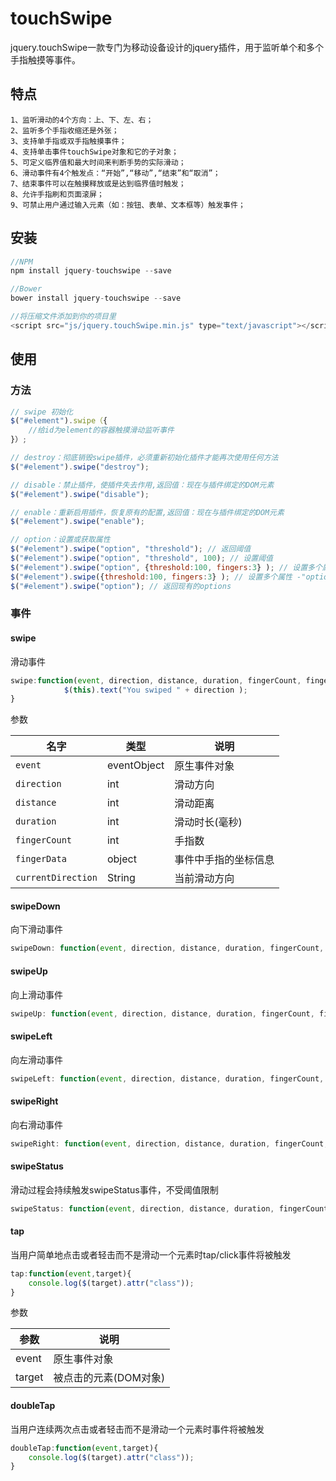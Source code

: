 # touchSwipe

jquery.touchSwipe一款专门为移动设备设计的jquery插件，用于监听单个和多个手指触摸等事件。

## 特点

```
1、监听滑动的4个方向：上、下、左、右；
2、监听多个手指收缩还是外张；
3、支持单手指或双手指触摸事件；
4、支持单击事件touchSwipe对象和它的子对象；
5、可定义临界值和最大时间来判断手势的实际滑动；
6、滑动事件有4个触发点：“开始”,“移动”,“结束”和“取消”；
7、结束事件可以在触摸释放或是达到临界值时触发；
8、允许手指刷和页面滚屏；
9、可禁止用户通过输入元素（如：按钮、表单、文本框等）触发事件；
```

## 安装

```javascript
//NPM
npm install jquery-touchswipe --save

//Bower
bower install jquery-touchswipe --save

//将压缩文件添加到你的项目里
<script src="js/jquery.touchSwipe.min.js" type="text/javascript"></script>
```

## 使用

### 方法

```javascript
// swipe 初始化
$("#element").swipe（{
	//给id为element的容器触摸滑动监听事件
}）;

// destroy：彻底销毁swipe插件，必须重新初始化插件才能再次使用任何方法
$("#element").swipe("destroy");

// disable：禁止插件，使插件失去作用,返回值：现在与插件绑定的DOM元素
$("#element").swipe("disable");

// enable：重新启用插件，恢复原有的配置,返回值：现在与插件绑定的DOM元素
$("#element").swipe("enable");

// option：设置或获取属性
$("#element").swipe("option", "threshold"); // 返回阈值
$("#element").swipe("option", "threshold", 100); // 设置阈值
$("#element").swipe("option", {threshold:100, fingers:3} ); // 设置多个属性
$("#element").swipe({threshold:100, fingers:3} ); // 设置多个属性 -"option"方法可省略
$("#element").swipe("option"); // 返回现有的options
```

### 事件

#### swipe

滑动事件

```javascript
swipe:function(event, direction, distance, duration, fingerCount, fingerData) {
            $(this).text("You swiped " + direction ); 
}
```

参数

| 名字               | 类型        | 说明                 |
| ------------------ | ----------- | -------------------- |
| `event`            | eventObject | 原生事件对象         |
| `direction`        | int         | 滑动方向             |
| `distance`         | int         | 滑动距离             |
| `duration`         | int         | 滑动时长(毫秒)       |
| `fingerCount`      | int         | 手指数               |
| `fingerData`       | object      | 事件中手指的坐标信息 |
| `currentDirection` | String      | 当前滑动方向         |

#### swipeDown

向下滑动事件

```javascript
swipeDown: function(event, direction, distance, duration, fingerCount, fingerData) {}
```

#### swipeUp

向上滑动事件

```javascript
swipeUp: function(event, direction, distance, duration, fingerCount, fingerData){}
```

#### swipeLeft

向左滑动事件

```javascript
swipeLeft: function(event, direction, distance, duration, fingerCount, fingerData){}
```

#### swipeRight

向右滑动事件

```javascript
swipeRight: function(event, direction, distance, duration, fingerCount, fingerData){}
```

#### swipeStatus

滑动过程会持续触发swipeStatus事件，不受阈值限制

```javascript
swipeStatus: function(event, direction, distance, duration, fingerCount, fingerData, currentDirection) {}
```

#### tap

当用户简单地点击或者轻击而不是滑动一个元素时tap/click事件将被触发

```javascript
tap:function(event,target){
	console.log($(target).attr("class"));
}
```

参数

| 参数   | 说明                  |
| ------ | --------------------- |
| event  | 原生事件对象          |
| target | 被点击的元素(DOM对象) |

#### doubleTap

当用户连续两次点击或者轻击而不是滑动一个元素时事件将被触发

```javascript
doubleTap:function(event,target){
	console.log($(target).attr("class"));
}
```



